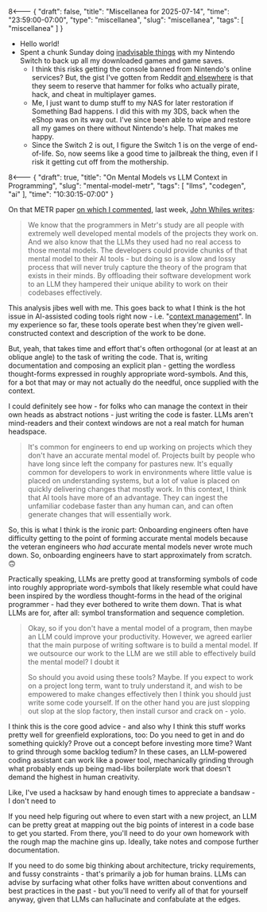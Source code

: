 8<--- { "draft": false, "title": "Miscellanea for 2025-07-14", "time": "23:59:00-07:00", "type": "miscellanea", "slug": "miscellanea", "tags": [ "miscellanea" ] }

- Hello world!
- Spent a chunk Sunday doing [inadvisable things](https://switch.hacks.guide/) with my Nintendo Switch to back up all my downloaded games and game saves.
	- I think this risks getting the console banned from Nintendo's online services? But, the gist I've gotten from Reddit [and elsewhere](https://nx.eiphax.tech/ban.html) is that they seem to reserve that hammer for folks who actually pirate, hack, and cheat in multiplayer games.
	- Me, I just want to dump stuff to my NAS for later restoration if Something Bad happens. I did this with my 3DS, back when the eShop was on its way out. I've since been able to wipe and restore all my games on there without Nintendo's help. That makes me happy.
	- Since the Switch 2 is out, I figure the Switch 1 is on the verge of end-of-life. So, now seems like a good time to jailbreak the thing, even if I risk it getting cut off from the mothership.

8<--- { "draft": true, "title": "On Mental Models vs LLM Context in Programming", "slug": "mental-model-metr", "tags": [ "llms", "codegen", "ai" ], "time": "10:30:15-07:00" }

On that METR paper [on which I commented](https://blog.lmorchard.com/2025/07/10/ai-tools-slowdown/), last week, [John Whiles writes](https://johnwhiles.com/posts/mental-models-vs-ai-tools):

> We know that the programmers in Metr's study are all people with extremely well developed mental models of the projects they work on. And we also know that the LLMs they used had no real access to those mental models. The developers could provide chunks of that mental model to their AI tools - but doing so is a slow and lossy process that will never truly capture the theory of the program that exists in their minds. By offloading their software development work to an LLM they hampered their unique ability to work on their codebases effectively.

This analysis jibes well with me. This goes back to what I think is the hot issue in AI-assisted coding tools right now - i.e. "[context management](https://docs.anthropic.com/en/docs/build-with-claude/context-windows)". In my experience so far, these tools operate best when they're given well-constructed context and description of the work to be done.

But, yeah, that takes time and effort that's often orthogonal (or at least at an oblique angle) to the task of writing the code. That is, writing documentation and composing an explicit plan - getting the wordless thought-forms expressed in roughly appropriate word-symbols. And this, for a bot that may or may not actually do the needful, once supplied with the context.

I could definitely see how - for folks who can manage the context in their own heads as abstract notions - just writing the code is faster. LLMs aren't mind-readers and their context windows are not a real match for human headspace.

> It's common for engineers to end up working on projects which they don't have an accurate mental model of. Projects built by people who have long since left the company for pastures new. It's equally common for developers to work in environments where little value is placed on understanding systems, but a lot of value is placed on quickly delivering changes that mostly work. In this context, I think that AI tools have more of an advantage. They can ingest the unfamiliar codebase faster than any human can, and can often generate changes that will essentially work.

So, this is what I think is the ironic part: Onboarding engineers often have difficulty getting to the point of forming accurate mental models because the veteran engineers who *had* accurate mental models never wrote much down. So, onboarding engineers have to start approximately from scratch. 🙃

Practically speaking, LLMs are pretty good at transforming symbols of code into roughly appropriate word-symbols that likely resemble what could have been inspired by the wordless thought-forms in the head of the original programmer - had they ever bothered to write them down. That is what LLMs are for, after all: symbol transformation and sequence completion.

> Okay, so if you don't have a mental model of a program, then maybe an LLM could improve your productivity. However, we agreed earlier that the main purpose of writing software is to build a mental model. If we outsource our work to the LLM are we still able to effectively build the mental model? I doubt it
> 
> So should you avoid using these tools? Maybe. If you expect to work on a project long term, want to truly understand it, and wish to be empowered to make changes effectively then I think you should just write some code yourself. If on the other hand you are just slopping out slop at the slop factory, then install cursor and crack on - yolo.

I think this is the core good advice - and also why I think this stuff works pretty well for greenfield explorations, too: Do you need to get in and do something quickly? Prove out a concept before investing more time? Want to grind through some backlog tedium? In these cases, an LLM-powered coding assistant can work like a power tool, mechanically grinding through what probably ends up being mad-libs boilerplate work that doesn't demand the highest in human creativity.

Like, I've used a hacksaw by hand enough times to appreciate a bandsaw - I don't need to 

If you need help figuring out where to even start with a new project, an LLM can be pretty great at mapping out the big points of interest in a code base to get you started. From there, you'll need to do your own homework with the rough map the machine gins up. Ideally, take notes and compose further documentation.

If you need to do some big thinking about architecture, tricky requirements, and fussy constraints - that's primarily a job for human brains. LLMs can advise by surfacing what other folks have written about conventions and best practices in the past - but you'll need to verify all of that for yourself anyway, given that LLMs can hallucinate and confabulate at the edges. 
